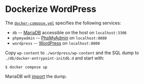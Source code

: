 Dockerize  WordPress
====================

The [`docker-compose.yml`](docker-compose.yml) specifies the following services:

* `db` -- [MariaDB](https://mariadb.org) accessible on the host on `localhost:3306`
* `phpmyadmin` -- [PhpMyAdmin](https://www.phpmyadmin.net) on `localhost:8080`
* `wordpress` -- [WordPress](https://wordpress.com/about/) on `localhost:8000`

Copy `wp-content` to `./wordpress/wp-content` and the SQL dump to `./db/docker-entrypoint-initdb.d` and start with:

```
$ docker compose up
```

MariaDB will [import](https://github.com/docker-library/docs/tree/master/mariadb#initializing-a-fresh-instance) the dump.
